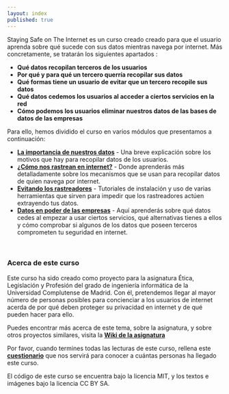 ```yaml
---
layout: index
published: true
---
```

Staying Safe on The Internet es un curso creado creado para que el usuario aprenda sobre qué sucede con sus datos mientras navega por internet.
Más concretamente, se tratarán los siguientes apartados :

* **Qué datos recopilan terceros de los usuarios**
* **Por qué y para qué un tercero querría recopilar sus datos**
* **Qué formas tiene un usuario de evitar que un tercero recopile sus datos**
* **Qué datos cedemos los usuarios al acceder a ciertos servicios en la red**
* **Cómo podemos los usuarios eliminar nuestros datos de las bases de datos de las empresas**

Para ello, hemos dividido el curso en varios módulos que presentamos a continuación:

* **[La importancia de nuestros datos](/course-in-a-box/modules/la_importancia_de_nuestros_datos/introduccion)** - Una breve explicación sobre los motivos que hay para recopilar datos de los usuarios.
* **[¿Cómo nos rastrean en internet?](/course-in-a-box/modules/como_nos_rastrean_en_internet/introduccion)** - Donde aprenderás más detalladamente sobre los mecanismos que se usan para recopilar datos de quien navega por internet.
* **[Evitando los rastreadores](/course-in-a-box/modules/evitando_los_trackers/introduccion)** - Tutoriales de instalación y uso de varias herramientas que sirven para impedir que los rastreadores actúen extrayendo tus datos.
* **[Datos en poder de las empresas](/course-in-a-box/modules/datos_en_Poder_de_las_Empresas/introduccion)** - Aquí aprenderás sobre qué datos cedes al empezar a usar ciertos servicios, qué alternativas tienes a ellos y cómo comprobar si algunos de los datos que poseen terceros comprometen tu seguridad en internet.

<br> 

### Acerca de este curso
Este curso ha sido creado como proyecto para la asignatura Ética, Legislación y Profesión del grado de ingeniería informática de la Universidad Complutense de Madrid.
Con él, pretendemos llegar al mayor número de personas posibles para concienciar a los usuarios de internet acerda de por qué deben proteger su privacidad en internet y de qué pueden hacer para ello.

Puedes encontrar más acerca de este tema, sobre la asignatura, y sobre otros proyectos similares, visita la **[Wiki de la asignatura](https://wikis.fdi.ucm.es/ELP/Página_principal)**

Por favor, cuando termines todas las lecturas de este curso, rellena este **[cuestionario](https://forms.gle/rWV3HmXX8e88uwqs9)** que nos servirá para conocer a cuántas personas ha llegado este curso.

El código de este curso se encuentra bajo la licencia MIT, y los textos e imágenes bajo la licencia CC BY SA.


